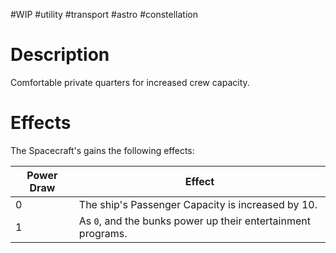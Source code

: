 #WIP #utility #transport #astro #constellation

# Description

Comfortable private quarters for increased crew capacity.

# Effects

The Spacecraft's gains the following effects:

| Power Draw | Effect |
| -----------|--------|
| 0 | The ship's Passenger Capacity is increased by 10. |
| 1 | As `0`, and the bunks power up their entertainment programs. |